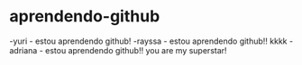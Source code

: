 # aprendendo-github

-yuri - estou aprendendo github!
-rayssa - estou aprendendo github!! kkkk
-adriana - estou aprendendo github!! you are my superstar!
